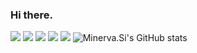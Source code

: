 ### Hi there.

![](https://img.shields.io/badge/Editor-Visual%20Studio%20Code-007ACC?style=flat-square&logo=Visual-Studio-Code&logoColor=ffffff)
![](https://img.shields.io/badge/Editor-Emacs-007ACC?style=flat-square&logo=GNU-Emacs&logoColor=ffffff)
![](https://img.shields.io/badge/C++%20-%2300599C.svg?&style=flat-square&logo=c%2B%2B&logoColor=white)
![](https://img.shields.io/badge/Rust-grey?logo=Rust&style=flat-square&logoColor=white)
![](https://img.shields.io/badge/Haskell-grey?logo=Haskell&style=flat-square&logoColor=white)
![Minerva.Si's GitHub stats](https://github-readme-stats.vercel.app/api?username=undef-i&theme=vue)
